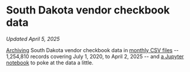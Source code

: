 # South Dakota vendor checkbook data
_Updated April 5, 2025_

[Archiving](get_latest_data.py) South Dakota vendor checkbook data in [monthly CSV files](data) -- 1,254,810 records covering July 1, 2020, to April 2, 2025 -- and [a Jupyter notebook](Analyze%20checkbook%20data.ipynb) to poke at the data a little.
